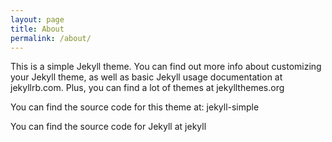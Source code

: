 ```yaml
---
layout: page
title: About
permalink: /about/
---
```


<style type="text/css">
   a:link { text-decoration: none; }
   a:visited { text-decoration: none; }
   a:active { text-decoration: none; }
   a:hover { 
    font-size: 24px; /* Размер шрифта */
    font-weight: bold; /* Жирное начертание */
    color: red; /* Цвет ссылки */
   }
</style>


This is a simple Jekyll theme. You can find out more info about customizing your Jekyll theme, as well as basic Jekyll usage documentation at [jekyllrb.com](http://jekyllrb.com/).  Plus, you can find a lot of themes at [jekyllthemes.org](http://jekyllthemes.org/)

You can find the source code for this theme at: <data data-icon="ei-sc-github"></data>  [jekyll-simple](https://github.com/wild-flame/jekyll-simple)

You can find the source code for Jekyll at <data data-icon="ei-sc-github"></data>  [jekyll](https://github.com/jekyll/jekyll)
